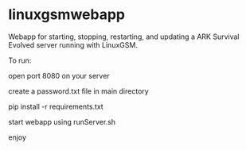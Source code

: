 # linuxgsmwebapp

Webapp for starting, stopping, restarting, and updating a ARK Survival Evolved server running with LinuxGSM.

To run:

open port 8080 on your server

create a password.txt file in main directory

pip install -r requirements.txt

start webapp using runServer.sh

enjoy
